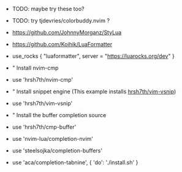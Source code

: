 - TODO: maybe try these too?
- TODO: try tjdevries/colorbuddy.nvim ?
- https://github.com/JohnnyMorganz/StyLua
- https://github.com/Koihik/LuaFormatter
- use_rocks { "luaformatter", server = "https://luarocks.org/dev" }

- " Install nvim-cmp
- use 'hrsh7th/nvim-cmp'
- " Install snippet engine (This example installs [hrsh7th/vim-vsnip](https://github.com/hrsh7th/vim-vsnip))
- use 'hrsh7th/vim-vsnip'
- " Install the buffer completion source
- use 'hrsh7th/cmp-buffer'

- use 'nvim-lua/completion-nvim'
- use 'steelsojka/completion-buffers'
- use 'aca/completion-tabnine', { 'do': './install.sh' }
